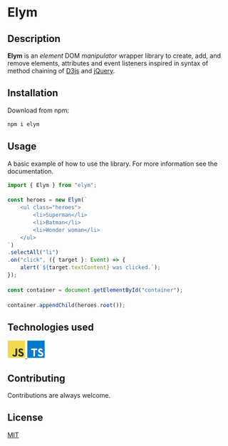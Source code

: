 # Elym

## Description
**Elym** is an *element* DOM *manipulator* wrapper library to create, add, and remove elements,
attributes and event listeners inspired in syntax of method chaining of [D3js](https://d3js.org/) and [jQuery](https://jquery.com/).

## Installation
Download from npm:
```sh
npm i elym
```

## Usage
A basic example of how to use the library. For more information see the documentation.

```ts
import { Elym } from "elym";

const heroes = new Elym(`
    <ul class="heroes">
        <li>Superman</li>
        <li>Batman</li>
        <li>Wonder woman</li>
    </ul>
`)
.selectAll("li")
.on("click", ({ target }: Event) => {
    alert(`${target.textContent} was clicked.`);
});

const container = document.getElementById("container");

container.appendChild(heroes.root());
```

## Technologies used

<p align="left">
    <a href="https://developer.mozilla.org/en-US/docs/Web/JavaScript" target="_blank" rel="noreferrer">
        <img src="https://raw.githubusercontent.com/devicons/devicon/master/icons/javascript/javascript-original.svg" alt="javascript" width="40" height="40"/>
    </a>
    <a href="https://www.typescriptlang.org/" target="_blank" rel="noreferrer">
        <img src="https://raw.githubusercontent.com/devicons/devicon/master/icons/typescript/typescript-original.svg" alt="typescript" width="40" height="40"/>
    </a>
</p>

## Contributing
Contributions are always welcome.

## License
[MIT](https://choosealicense.com/licenses/mit/)

